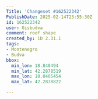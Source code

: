 ```yaml
---
Title: 'Changeset #162522342'
PublishDate: 2025-02-14T23:55:30Z
id: 162522342
user: Gisbudva
comment: roof shape
created_by: iD 2.31.1
tags:
- Montenegro
- Budva
bbox:
  min_lon: 18.840494
  min_lat: 42.2878519
  max_lon: 18.8405454
  max_lat: 42.2878822

---
```

